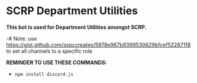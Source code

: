# SCRP Department Utilities

**This bot is used for Department Utilities amongst SCRP.**

-# Note: use https://gist.github.com/sspccreates/5978e967b9399530629bfcef52287118 to set all channels to a specific role

**REMINDER TO USE THESE COMMANDS:**
- `npm install discord.js`
